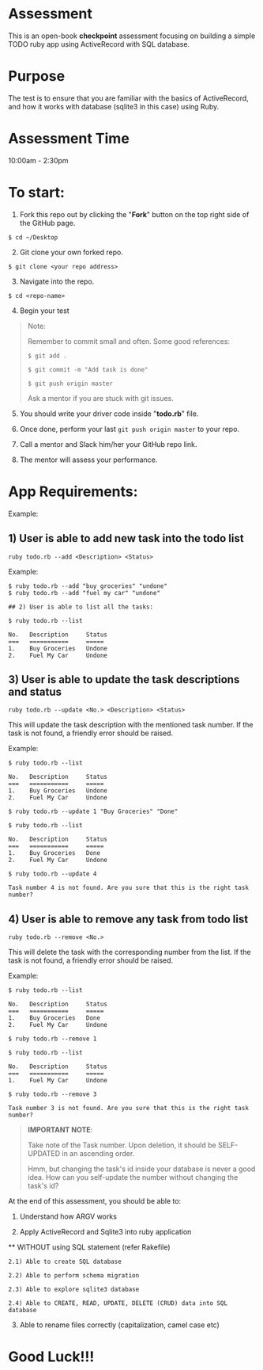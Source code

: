 # Assessment

This is an open-book **checkpoint** assessment focusing on building a
simple TODO ruby app using ActiveRecord with SQL database.

# Purpose
The test is to ensure that you are familiar with the basics of ActiveRecord,
and how it works with database (sqlite3 in this case) using Ruby.

# Assessment Time
10:00am - 2:30pm

# To start:
1) Fork this repo out by clicking the "**Fork**" button on the top right
side of the GitHub page.

```
$ cd ~/Desktop
```

2) Git clone your own forked repo.

```
$ git clone <your repo address>
```

3) Navigate into the repo.
```
$ cd <repo-name>
```

4) Begin your test

> Note:
>
> Remember to commit small and often. Some good references:
>
> `$ git add .`
>
> `$ git commit -m "Add task is done"`
>
> `$ git push origin master`
>
> Ask a mentor if you are stuck with git issues.

5) You should write your driver code inside "**todo.rb**" file.

6) Once done, perform your last `git push origin master` to your repo.

7) Call a mentor and Slack him/her your GitHub repo link.

8) The mentor will assess your performance.


# App Requirements:


Example:

## 1) User is able to add new task into the todo list

```ruby todo.rb --add <Description> <Status> ```

Example:

```
$ ruby todo.rb --add "buy groceries" "undone"
$ ruby todo.rb --add "fuel my car" "undone"

## 2) User is able to list all the tasks:

$ ruby todo.rb --list

No.   Description     Status
===   ===========     =====
1.    Buy Groceries   Undone
2.    Fuel My Car     Undone

```

## 3) User is able to update the task descriptions and status

```ruby todo.rb --update <No.> <Description> <Status>```

This will update the task description with the mentioned task number.
If the task is not found, a friendly error should be raised.

Example:

```
$ ruby todo.rb --list

No.   Description     Status
===   ===========     =====
1.    Buy Groceries   Undone
2.    Fuel My Car     Undone

$ ruby todo.rb --update 1 "Buy Groceries" "Done"

$ ruby todo.rb --list

No.   Description     Status
===   ===========     =====
1.    Buy Groceries   Done
2.    Fuel My Car     Undone

$ ruby todo.rb --update 4

Task number 4 is not found. Are you sure that this is the right task number?

```

## 4) User is able to remove any task from todo list

```ruby todo.rb --remove <No.>```

This will delete the task with the corresponding number from the list.
If the task is not found, a friendly error should be raised.

Example:

```
$ ruby todo.rb --list

No.   Description     Status
===   ===========     =====
1.    Buy Groceries   Done
2.    Fuel My Car     Undone

$ ruby todo.rb --remove 1

$ ruby todo.rb --list

No.   Description     Status
===   ===========     =====
1.    Fuel My Car     Undone

$ ruby todo.rb --remove 3

Task number 3 is not found. Are you sure that this is the right task number?

```


>**IMPORTANT NOTE**:
>
> Take note of the Task number. Upon deletion, it should be SELF-UPDATED
> in an ascending order.
>
> Hmm, but changing the task's id inside your database is never a good idea.
> How can you self-update the number without changing the task's id?

At the end of this assessment, you should be able to:

1) Understand how ARGV works

2) Apply ActiveRecord and Sqlite3 into ruby application

** WITHOUT using SQL statement (refer Rakefile)

    2.1) Able to create SQL database

    2.2) Able to perform schema migration

    2.3) Able to explore sqlite3 database

    2.4) Able to CREATE, READ, UPDATE, DELETE (CRUD) data into SQL database

3) Able to rename files correctly (capitalization, camel case etc)

# Good Luck!!!
